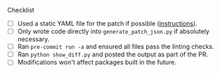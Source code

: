 Checklist

* [ ] Used a static YAML file for the patch if possible ([instructions](https://github.com/conda-forge/conda-forge-repodata-patches-feedstock/blob/main/recipe/README.md)).
* [ ] Only wrote code directly into `generate_patch_json.py` if absolutely necessary.
* [ ] Ran `pre-commit run -a` and ensured all files pass the linting checks.
* [ ] Ran `python show_diff.py` and posted the output as part of the PR.
* [ ] Modifications won't affect packages built in the future. <!-- Make sure to add a condition `and record.get("timestamp", 0) < NOW` so your changes only affect packages built in the past. Replace NOW with `python -c "import time; print(f'{time.time():.0f}000')"` -->

<!-- Put any other comments or information here --!>
